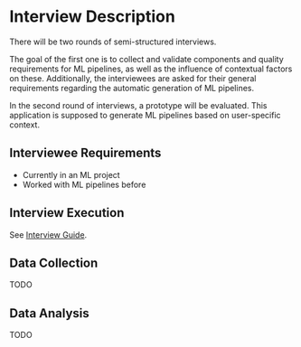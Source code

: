 # Interview Description
There will be two rounds of semi-structured interviews.

The goal of the first one is to collect and validate components and quality requirements for ML pipelines, as well as the influence of contextual factors on these.
Additionally, the interviewees are asked for their general requirements regarding the automatic generation of ML pipelines.

In the second round of interviews, a prototype will be evaluated.
This application is supposed to generate ML pipelines based on user-specific context.

## Interviewee Requirements
- Currently in an ML project
- Worked with ML pipelines before

## Interview Execution
See [Interview Guide](interview1-guide.md).

## Data Collection
TODO

## Data Analysis
TODO
